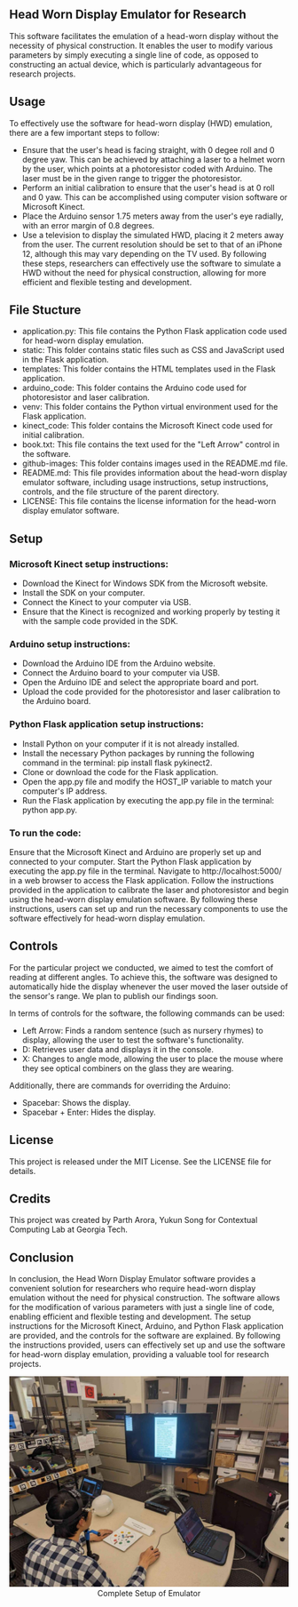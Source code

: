 ## Head Worn Display Emulator for Research
This software facilitates the emulation of a head-worn display without the necessity of physical construction. It enables the user to modify various parameters by simply executing a single line of code, as opposed to constructing an actual device, which is particularly advantageous for research projects.

## Usage

To effectively use the software for head-worn display (HWD) emulation, there are a few important steps to follow:

- Ensure that the user's head is facing straight, with 0 degee roll and 0 degree yaw. This can be achieved by attaching a laser to a helmet worn by the user, which points at a photoresistor coded with Arduino. The laser must be in the given range to trigger the photoresistor.
- Perform an initial calibration to ensure that the user's head is at 0 roll and 0 yaw. This can be accomplished using computer vision software or Microsoft Kinect.
- Place the Arduino sensor 1.75 meters away from the user's eye radially, with an error margin of 0.8 degrees.
- Use a television to display the simulated HWD, placing it 2 meters away from the user. The current resolution should be set to that of an iPhone 12, although this may vary depending on the TV used.
By following these steps, researchers can effectively use the software to simulate a HWD without the need for physical construction, allowing for more efficient and flexible testing and development.

## File Stucture
- application.py: This file contains the Python Flask application code used for head-worn display emulation.
- static: This folder contains static files such as CSS and JavaScript used in the Flask application.
- templates: This folder contains the HTML templates used in the Flask application.
- arduino_code: This folder contains the Arduino code used for photoresistor and laser calibration.
- venv: This folder contains the Python virtual environment used for the Flask application.
- kinect_code: This folder contains the Microsoft Kinect code used for initial calibration.
- book.txt: This file contains the text used for the "Left Arrow" control in the software.
- github-images: This folder contains images used in the README.md file.
- README.md: This file provides information about the head-worn display emulator software, including usage instructions, setup instructions, controls, and the file structure of the parent directory.
- LICENSE: This file contains the license information for the head-worn display emulator software.

## Setup
### Microsoft Kinect setup instructions:

- Download the Kinect for Windows SDK from the Microsoft website.
- Install the SDK on your computer.
- Connect the Kinect to your computer via USB.
- Ensure that the Kinect is recognized and working properly by testing it with the sample code provided in the SDK.
### Arduino setup instructions:

- Download the Arduino IDE from the Arduino website.
- Connect the Arduino board to your computer via USB.
- Open the Arduino IDE and select the appropriate board and port.
- Upload the code provided for the photoresistor and laser calibration to the Arduino board.
### Python Flask application setup instructions:

- Install Python on your computer if it is not already installed.
- Install the necessary Python packages by running the following command in the terminal: pip install flask pykinect2.
- Clone or download the code for the Flask application.
- Open the app.py file and modify the HOST_IP variable to match your computer's IP address.
- Run the Flask application by executing the app.py file in the terminal: python app.py.
### To run the code:

Ensure that the Microsoft Kinect and Arduino are properly set up and connected to your computer.
Start the Python Flask application by executing the app.py file in the terminal.
Navigate to http://localhost:5000/ in a web browser to access the Flask application.
Follow the instructions provided in the application to calibrate the laser and photoresistor and begin using the head-worn display emulation software.
By following these instructions, users can set up and run the necessary components to use the software effectively for head-worn display emulation.

## Controls

For the particular project we conducted, we aimed to test the comfort of reading at different angles. To achieve this, the software was designed to automatically hide the display whenever the user moved the laser outside of the sensor's range. We plan to publish our findings soon.

In terms of controls for the software, the following commands can be used:

- Left Arrow: Finds a random sentence (such as nursery rhymes) to display, allowing the user to test the software's functionality.
- D: Retrieves user data and displays it in the console.
- X: Changes to angle mode, allowing the user to place the mouse where they see optical combiners on the glass they are wearing.



Additionally, there are commands for overriding the Arduino:

- Spacebar: Shows the display.
- Spacebar + Enter: Hides the display.

## License
This project is released under the MIT License. See the LICENSE file for details.

## Credits
This project was created by Parth Arora, Yukun Song for Contextual Computing Lab at Georgia Tech.

## Conclusion
In conclusion, the Head Worn Display Emulator software provides a convenient solution for researchers who require head-worn display emulation without the need for physical construction. The software allows for the modification of various parameters with just a single line of code, enabling efficient and flexible testing and development. The setup instructions for the Microsoft Kinect, Arduino, and Python Flask application are provided, and the controls for the software are explained. By following the instructions provided, users can effectively set up and use the software for head-worn display emulation, providing a valuable tool for research projects.



<p align="center">
  <img src="/github-images/1.jpeg">
  <br>Complete Setup of Emulator
</p>

